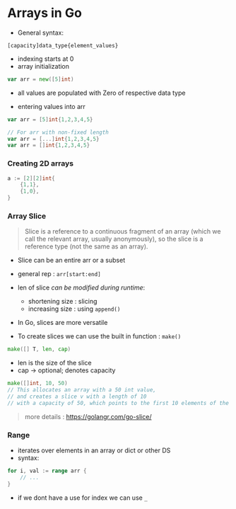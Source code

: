 # Arrays in Go

- General syntax:
```
[capacity]data_type{element_values}
```
- indexing starts at 0
- array initialization

```go
var arr = new([5]int)
```

- all values are populated with Zero of respective data type

- entering values into arr

```go
var arr = [5]int{1,2,3,4,5}

// For arr with non-fixed length
var arr = [...]int{1,2,3,4,5}
var arr = []int{1,2,3,4,5}
```


### Creating 2D arrays

```go
a := [2][2]int{
	{1,1},
	{1,0},
}
```

### Array Slice

> Slice is a reference to a continuous fragment of an array (which we call the relevant array, usually anonymously), so the slice is a reference type (not the same as an array).


- Slice can be an entire arr or a subset 
- general rep : `arr[start:end]`
- len of slice _can be modified during runtime_:
	+ shortening size : slicing
	+ increasing size : using `append()` 

- In Go, slices are more versatile

- To create slices we can use the built in function : `make()`

```go
make([] T, len, cap)
```

- len is the size of the slice
- cap -> optional; denotes capacity

```go
make([]int, 10, 50) 
// This allocates an array with a 50 int value, 
// and creates a slice v with a length of 10 
// with a capacity of 50, which points to the first 10 elements of the array.
```

> more details : https://golangr.com/go-slice/


### Range

- iterates over elements in an array or dict or other DS
- syntax:

```go
for i, val := range arr {
	// ...
}
```

- if we dont have a use for index we can use `_`
